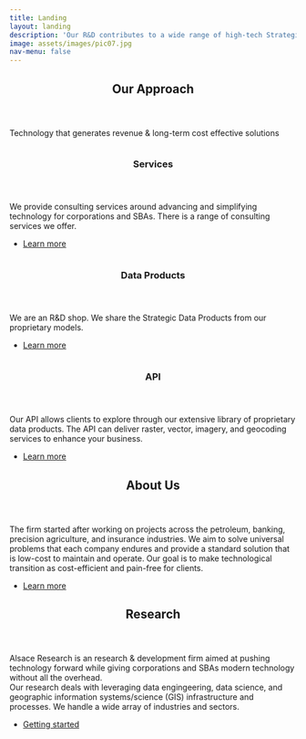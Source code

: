 ```yaml
---
title: Landing
layout: landing
description: 'Our R&D contributes to a wide range of high-tech Strategic Data Products.'
image: assets/images/pic07.jpg
nav-menu: false
---
```


<!-- Main -->
<div id="main">

<!-- One -->
<section id="one">
	<div class="inner">
		<header class="major">
			<h2>Our Approach</h2>
		</header>
		<p>Technology that generates revenue & long-term cost effective solutions</p>
	</div>
</section>

<!-- Two -->
<section id="two" class="spotlights">
	<section>
		<a href="services.html" class="image">
			<img src="{% link assets/images/pic08.jpg %}" alt="" data-position="center center" />
		</a>
		<div class="content">
			<div class="inner">
				<header class="major">
					<h3>Services</h3>
				</header>
				<p>We provide consulting services around advancing and simplifying technology for corporations and SBAs.  There is a range of consulting services we offer.</p>
				<ul class="actions">
					<li><a href="services.html" class="button">Learn more</a></li>
				</ul>
			</div>
		</div>
	</section>
	<section>
		<a href="products.html" class="image">
			<img src="{% link assets/images/pic09.jpg %}" alt="" data-position="top center" />
		</a>
		<div class="content">
			<div class="inner">
				<header class="major">
					<h3>Data Products</h3>
				</header>
				<p>We are an R&D shop.  We share the Strategic Data Products from our proprietary models.</p>
				<ul class="actions">
					<li><a href="products.html" class="button">Learn more</a></li>
				</ul>
			</div>
		</div>
	</section>
	<section>
		<a href="api.html" class="image">
			<img src="{% link assets/images/pngegg.png %}" alt="" data-position="25% 25%" />
		</a>
		<div class="content">
			<div class="inner">
				<header class="major">
					<h3>API</h3>
				</header>
				<p>Our API allows clients to explore through our extensive library of proprietary data products.  The API can deliver raster, vector, imagery, and geocoding services to enhance your business.</p>
				<ul class="actions">
					<li><a href="api.html" class="button next">Learn more</a></li>
				</ul>
			</div>
		</div>
	</section>
</section>

<!-- Three -->
<section id="three">
	<div class="inner">
		<header class="major">
			<h2>About Us</h2>
		</header>
		<p>The firm started after working on projects across the petroleum, banking, precision agriculture, and insurance industries.  We aim to solve universal problems that each company endures and provide a standard solution that is low-cost to maintain and operate.
		Our goal is to make technological transition as cost-efficient and pain-free for clients.
		</p>
		<ul class="actions">
			<li><a href="about.html" class="button">Learn more</a></li>
		</ul>
	</div>
</section>

<!-- Four -->
<section id="four">
	<div class="inner">
		<header class="major">
			<h2>Research</h2>
		</header>
		<p>Alsace Research is an research & development firm aimed at pushing technology forward while giving corporations and SBAs modern technology without all the overhead. 
		<br />
		Our research deals with leveraging data engingeering, data science, and geographic information systems/science (GIS) infrastructure and processes. We handle a wide array of industries and sectors.</p>
		<ul class="actions">
			<li><a href="research.html" class="button next">Getting started</a></li>
		</ul>
	</div>
</section>


</div>
